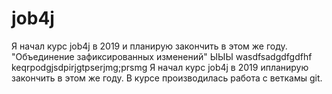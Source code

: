 # job4j
Я начал курс job4j в 2019 и планирую закончить в этом же году.
"Объединение зафиксированных изменений" ЫЫЫ
wasdfsadgdfgdfhf
keqrpodgjsdpirjgtpserjmg;prsmg
Я начал курс job4j в 2019 ипланирую закончить в этом же году.
В курсе производилась работа с веткамы git.
